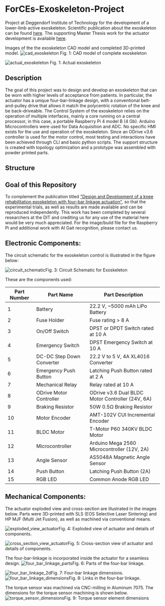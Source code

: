 # ForCEs-Exoskeleton-Project
Project at Deggendorf Institute of Technology for the development of a lower-limb active exoskeleton.
Scientific publication about the exoskeleton can be found [here](https://doi.org/10.1109/CoDIT58514.2023.10284272).
The supporting Master Thesis work for the actuator development is available [here](docs/Masterarbeit_TCC_Aubeeluck.pdf).

Images of the the exoskeleton CAD model and completed 3D-printed model.
![cad_exoskeleton](docs/images/complete_exoskeleton_cad.PNG)
Fig. 1: CAD model of complete exoskeleton

![actual_exoskeleton](docs/images/complete_exoskeleton_actual.PNG)
Fig. 1: Actual exoskeleton

## Description
The goal of this project was to design and develop an exoskeleton that can be worn with higher levels of acceptance
from patients. In particular, the actuator has a unique four-bar-linkage design, with a conventional belt-and-pulley drive
that allows it match the polycentric rotation of the knee and be back-driveable. 
The Control System of the exoskeleton relies on the operation of multiple interfaces, mainly a core running on a central processor, 
in this case, a portable Raspberry Pi 4 model B (4 Gb). Arduino Microcontrollers were used for Data Acquisition and ADC.
No specific HMI exists for the use and operation of the exoskeleton. Since an ODrive v3.6 controller is used for the motor control,
most testing and interactions have been achieved through CLI and basic python scripts.
The support structure is created with topology optimization and a prototype was assembled with powder printed parts.

## Structure


## Goal of this Repository
To complement the publication titled ["Design and Development of a knee rehabilitation exoskeleton with four-bar linkage actuation"](https://doi.org/10.1109/CoDIT58514.2023.10284272), so that the experimental trials, as well as results are made available and can be reproduced independently. This work has been completed by several researchers at the DIT and crediting us for any use of the material here would be very much appreciated.
For the image/build file for the Raspberry Pi and additional work with AI Gait recognition, please contact us.

## Electronic Components:

The circuit schematic for the exoskeleton control is illustrated in the figure below:

![circuit_schematic](docs/images/circuit_schematic.PNG)Fig. 3: Circuit Schematic for Exoskeleton


These are the components used:

| Part Number | Part Name                | Part Description                               |
|-------------|---------------------------|------------------------------------------------|
| 1           | Battery                   | 22.2 V, ~5000 mAh LiPo Battery                 |
| 2           | Fuse Holder               | Fuse rating > 8 A                             |
| 3           | On/Off Switch             | DPST or DPDT Switch rated at 10 A             |
| 4           | Emergency Switch          | DPST Emergency Switch at 10 A                 |
| 5           | DC-DC Step Down Converter | 22.2 V to 5 V, 4A XL4016 Converter             |
| 6           | Emergency Push Button     | Latching Push Button rated at 2 A             |
| 7           | Mechanical Relay          | Relay rated at 10 A                           |
| 8           | ODrive Motor Controller   | ODrive v3.6 Dual BLDC Motor Controller (24V, 6A) |
| 9           | Braking Resistor          | 50W 0.5Ω Braking Resistor                     |
| 10          | Motor Encoder             | AMT-102V CUI Incremental Encoder              |
| 11          | BLDC Motor                | T-Motor P60 340KV BLDC Motor                  |
| 12          | Microcontroller           | Arduino Mega 2560 Microcontroller (12V, 2A)  |
| 13          | Angle Sensor             | AS5048A Magnetic Angle Sensor                |
| 14          | Push Button               | Latching Push Button (2A)                     |
| 15          | RGB LED                   | Common Anode RGB LED                         |

## Mechanical Components:

The actuator exploded view and cross-section are illustrated in the images below.
Parts were 3D-printed with SLS (EOS Selective Laser Sintering) and HP MJF (Multi Jet Fusion), as well as machined via 
conventional means.


![exploded_view_actuator](docs/images/actuator_exploded_view.PNG)Fig. 4: Exploded view of actuator and details of components.

![cross_section_view_actuator](docs/images/actuator_cross_section.PNG)Fig. 5: Cross-section view of actuator and details of components.

The four-bar-linkage is incorporated inside the actuator for a seamless design.
![four_bar_linkage_parts](docs/images/four_bar_linkage_3d.PNG)Fig. 6: Parts of the four-bar linkage.

![four_bar_linkage_2d](docs/images/four_bar_linkage_2d.PNG)Fig. 7: Four-bar linkage dimensions.
![four_bar_linkage_dimensions](docs/images/four_bar_linkage_dimensions.PNG)Fig. 8: Links in the four-bar linkage.

The torque sensor was machined via CNC-milling in Aluminum 7075. The dimensions for the torque sensor machining is shown below. ![torque_sensor_dimensions](docs/images/torque_sensor_2d_sketch.PNG)Fig. 9: Torque sensor element dimensions

